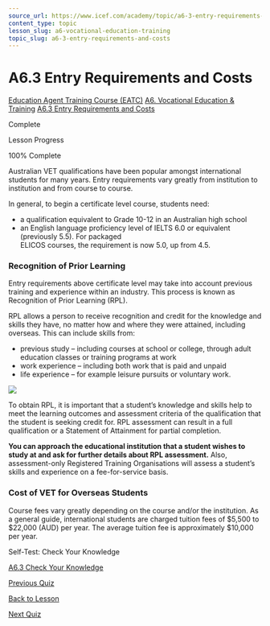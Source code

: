 ```yaml
---
source_url: https://www.icef.com/academy/topic/a6-3-entry-requirements-and-costs/
content_type: topic
lesson_slug: a6-vocational-education-training
topic_slug: a6-3-entry-requirements-and-costs
---
```


# A6.3 Entry Requirements and Costs

[Education Agent Training Course (EATC)](https://www.icef.com/academy/courses/education-agent-training-course-eatc/) [A6. Vocational Education & Training](https://www.icef.com/academy/lessons/a6-vocational-education-training/) [A6.3 Entry Requirements and Costs](https://www.icef.com/academy/topic/a6-3-entry-requirements-and-costs/)

Complete

Lesson Progress 

100% Complete 

Australian VET qualifications have been popular amongst international students for many years. Entry requirements vary greatly from institution to institution and from course to course.

In general, to begin a certificate level course, students need:

  * a qualification equivalent to Grade 10-12 in an Australian high school
  * an English language proficiency level of IELTS 6.0 or equivalent (previously 5.5). For packaged  
ELICOS courses, the requirement is now 5.0, up from 4.5.



### Recognition of Prior Learning

Entry requirements above certificate level may take into account previous training and experience within an industry. This process is known as Recognition of Prior Learning (RPL).

RPL allows a person to receive recognition and credit for the knowledge and skills they have, no matter how and where they were attained, including overseas. This can include skills from:

  * previous study – including courses at school or college, through adult education classes or training programs at work
  * work experience – including both work that is paid and unpaid
  * life experience – for example leisure pursuits or voluntary work.



![](https://www.icef.com/academy/wp-content/uploads/2022/09/pexels-gustavo-fring-3865901-1024x683.jpg)

To obtain RPL, it is important that a student’s knowledge and skills help to meet the learning outcomes and assessment criteria of the qualification that the student is seeking credit for. RPL assessment can result in a full qualification or a Statement of Attainment for partial completion.

**You can approach the educational institution that a student wishes to study at and ask for further details about RPL assessment.** Also, assessment-only Registered Training Organisations will assess a student’s skills and experience on a fee-for-service basis.

### Cost of VET for Overseas Students

Course fees vary greatly depending on the course and/or the institution. As a general guide, international students are charged tuition fees of $5,500 to $22,000 (AUD) per year. The average tuition fee is approximately $10,000 per year.

Self-Test: Check Your Knowledge

[ A6.3 Check Your Knowledge ](https://www.icef.com/academy/quizzes/a6-3-check-your-knowledge/)

[ Previous Quiz ](https://www.icef.com/academy/quizzes/a6-2-check-your-knowledge/)

[Back to Lesson](https://www.icef.com/academy/lessons/a6-vocational-education-training/)

[ Next Quiz ](https://www.icef.com/academy/quizzes/a6-3-check-your-knowledge/)
